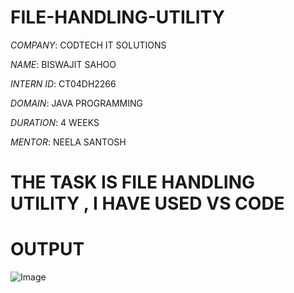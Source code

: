 # FILE-HANDLING-UTILITY

*COMPANY*: CODTECH IT SOLUTIONS

*NAME*: BISWAJIT SAHOO

*INTERN ID*: CT04DH2266

*DOMAIN*: JAVA PROGRAMMING

*DURATION*: 4 WEEKS

*MENTOR*: NEELA SANTOSH

# THE TASK IS FILE HANDLING UTILITY , I HAVE USED VS CODE

# OUTPUT

![Image](https://github.com/user-attachments/assets/d43a9fcc-b0ae-4abb-ac61-f90c7c7104d2)




